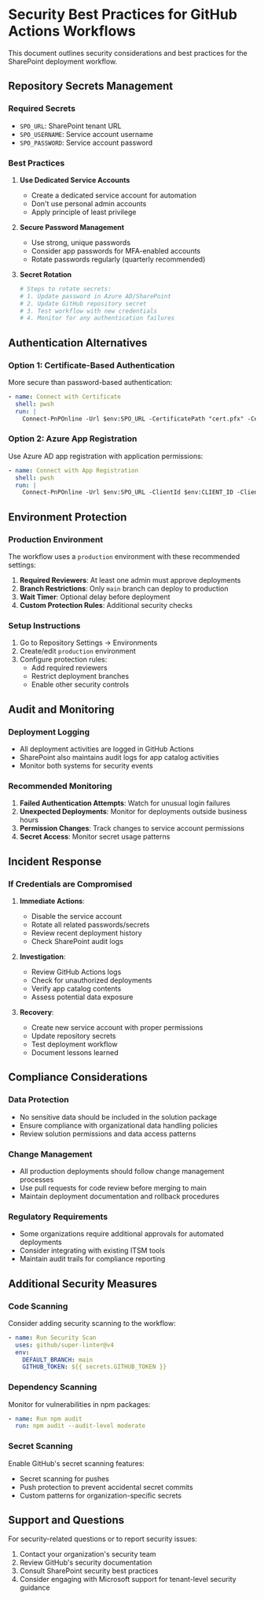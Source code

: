 # Security Best Practices for GitHub Actions Workflows

This document outlines security considerations and best practices for the SharePoint deployment workflow.

## Repository Secrets Management

### Required Secrets
- `SPO_URL`: SharePoint tenant URL
- `SPO_USERNAME`: Service account username
- `SPO_PASSWORD`: Service account password

### Best Practices

1. **Use Dedicated Service Accounts**
   - Create a dedicated service account for automation
   - Don't use personal admin accounts
   - Apply principle of least privilege

2. **Secure Password Management**
   - Use strong, unique passwords
   - Consider app passwords for MFA-enabled accounts
   - Rotate passwords regularly (quarterly recommended)

3. **Secret Rotation**
   ```bash
   # Steps to rotate secrets:
   # 1. Update password in Azure AD/SharePoint
   # 2. Update GitHub repository secret
   # 3. Test workflow with new credentials
   # 4. Monitor for any authentication failures
   ```

## Authentication Alternatives

### Option 1: Certificate-Based Authentication
More secure than password-based authentication:

```yaml
- name: Connect with Certificate
  shell: pwsh
  run: |
    Connect-PnPOnline -Url $env:SPO_URL -CertificatePath "cert.pfx" -CertificatePassword $env:CERT_PASSWORD
```

### Option 2: Azure App Registration
Use Azure AD app registration with application permissions:

```yaml
- name: Connect with App Registration
  shell: pwsh
  run: |
    Connect-PnPOnline -Url $env:SPO_URL -ClientId $env:CLIENT_ID -ClientSecret $env:CLIENT_SECRET
```

## Environment Protection

### Production Environment
The workflow uses a `production` environment with these recommended settings:

1. **Required Reviewers**: At least one admin must approve deployments
2. **Branch Restrictions**: Only `main` branch can deploy to production
3. **Wait Timer**: Optional delay before deployment
4. **Custom Protection Rules**: Additional security checks

### Setup Instructions
1. Go to Repository Settings → Environments
2. Create/edit `production` environment
3. Configure protection rules:
   - Add required reviewers
   - Restrict deployment branches
   - Enable other security controls

## Audit and Monitoring

### Deployment Logging
- All deployment activities are logged in GitHub Actions
- SharePoint also maintains audit logs for app catalog activities
- Monitor both systems for security events

### Recommended Monitoring
1. **Failed Authentication Attempts**: Watch for unusual login failures
2. **Unexpected Deployments**: Monitor for deployments outside business hours
3. **Permission Changes**: Track changes to service account permissions
4. **Secret Access**: Monitor secret usage patterns

## Incident Response

### If Credentials are Compromised
1. **Immediate Actions**:
   - Disable the service account
   - Rotate all related passwords/secrets
   - Review recent deployment history
   - Check SharePoint audit logs

2. **Investigation**:
   - Review GitHub Actions logs
   - Check for unauthorized deployments
   - Verify app catalog contents
   - Assess potential data exposure

3. **Recovery**:
   - Create new service account with proper permissions
   - Update repository secrets
   - Test deployment workflow
   - Document lessons learned

## Compliance Considerations

### Data Protection
- No sensitive data should be included in the solution package
- Ensure compliance with organizational data handling policies
- Review solution permissions and data access patterns

### Change Management
- All production deployments should follow change management processes
- Use pull requests for code review before merging to main
- Maintain deployment documentation and rollback procedures

### Regulatory Requirements
- Some organizations require additional approvals for automated deployments
- Consider integrating with existing ITSM tools
- Maintain audit trails for compliance reporting

## Additional Security Measures

### Code Scanning
Consider adding security scanning to the workflow:

```yaml
- name: Run Security Scan
  uses: github/super-linter@v4
  env:
    DEFAULT_BRANCH: main
    GITHUB_TOKEN: ${{ secrets.GITHUB_TOKEN }}
```

### Dependency Scanning
Monitor for vulnerabilities in npm packages:

```yaml
- name: Run npm audit
  run: npm audit --audit-level moderate
```

### Secret Scanning
Enable GitHub's secret scanning features:
- Secret scanning for pushes
- Push protection to prevent accidental secret commits
- Custom patterns for organization-specific secrets

## Support and Questions

For security-related questions or to report security issues:
1. Contact your organization's security team
2. Review GitHub's security documentation
3. Consult SharePoint security best practices
4. Consider engaging with Microsoft support for tenant-level security guidance